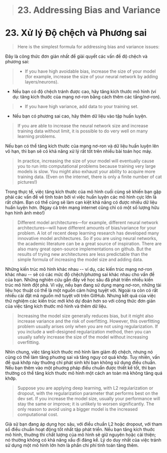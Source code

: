 > # 23. Addressing Bias and Variance

# 23. Xử lý Độ chệch và Phương sai

> Here is the simplest formula for addressing bias and variance issues:

Đây là công thức đơn giản nhất để giải quyết các vấn đề độ chệch và phương sai:

> * If you have high avoidable bias, increase the size of your model (for example, increase the size of your neural network by adding layers/neurons).

* Nếu bạn có độ chệch tránh được cao, hãy tăng kích thước mô hình (ví dụ: tăng kích thước của mạng nơ-ron bằng cách thêm các tầng/nơ-ron).

> * If you have high variance, add data to your training set.

* Nếu bạn có phương sai cao, hãy thêm dữ liệu vào tập huấn luyện.

> If you are able to increase the neural network size and increase training data without limit, it is possible to do very well on many learning problems.

Nếu bạn có thể tăng kích thước của mạng nơ-ron và dữ liệu huấn luyện lên vô hạn, thì bạn sẽ có khả năng xử lý rất tốt trên nhiều bài toán học máy.

> In practice, increasing the size of your model will eventually cause you to run into computational problems because training very large models is slow. You might also exhaust your ability to acquire more training data. (Even on the internet, there is only a finite number of cat pictures!)

Trong thực tế, việc tăng kích thước của mô hình cuối cùng sẽ khiến bạn gặp phải các vấn đề về tính toán bởi vì việc huấn luyện các mô hình cực lớn là rất chậm. Bạn có thể cũng sẽ làm cạn kiệt khả năng có được nhiều dữ liệu huấn luyện hơn. (Ngay cả trên mạng internet cũng chỉ có một số lượng hữu hạn hình ảnh mèo!)

> Different model architectures—for example, different neural network architectures—will have different amounts of bias/variance for your problem. A lot of recent deep learning research has developed many innovative model architectures. So if you are using neural networks, the academic literature can be a great source of inspiration. There are also many great open-source implementations on github. But the results of trying new architectures are less predictable than the simple formula of increasing the model size and adding data.

Những kiến trúc mô hình khác nhau -- ví dụ, các kiến trúc mạng nơ-ron khác nhau -- sẽ có các mức độ chệch/phương sai khác nhau cho vấn đề của bạn. Những nghiên cứu gần đây về học sâu đã phát triển nhiều kiến trúc mô hình đột phá. Vì vậy, nếu bạn đang sử dụng mạng nơ-ron, những tài liệu học thuật có thể là một nguồn cảm hứng tuyệt vời. Ngoài ra còn có rất nhiều cài đặt mã nguồn mở tuyệt vời trên GitHub. Nhưng kết quả của việc thử nghiệm các kiến trúc mới khó dự đoán hơn so với công thức đơn giản của việc tăng kích thước mô hình và thêm dữ liệu.

> Increasing the model size generally reduces bias, but it might also increase variance and the risk of overfitting. However, this overfitting problem usually arises only when you are not using regularization. If you include a well-designed regularization method, then you can usually safely increase the size of the model without increasing overfitting.

Nhìn chung, việc tăng kích thuớc mô hình làm giảm độ chệch, nhưng nó cũng có thể làm tăng phuơng sai và tăng nguy cơ quá khớp. Tuy nhiên, vấn đề quá khớp này thuờng chỉ phát sinh khi bạn không sử dụng điều chuẩn. Nếu bạn thêm vào một phuơng pháp điều chuẩn được thiết kế tốt, thì bạn thường có thể tăng kích thuớc mô hình một cách an toàn mà không tăng quá khớp.

> Suppose you are applying deep learning, with L2 regularization or dropout, with the regularization parameter that performs best on the dev set. If you increase the model size, usually your performance will stay the same or improve; it is unlikely to worsen significantly. The only reason to avoid using a bigger model is the increased computational cost.

Giả sử bạn đang áp dụng học sâu, với điều chuẩn L2 hoặc dropout, với tham số điều chuẩn hoạt động tốt nhất tập phát triển. Nếu bạn tăng kích thuớc mô hình, thuờng thì chất lượng của mô hình sẽ giữ nguyên hoặc cải thiện; nó thường không có khả năng xấu đi đáng kể. Lý do duy nhất của việc tránh sử dụng một mô hình lớn hơn là phần chi phí tính toán tăng thêm.
